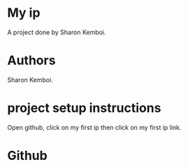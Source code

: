 # My ip
A project done by Sharon Kemboi.

# Authors
Sharon Kemboi.

# project setup instructions
 Open github, click on my first ip then click on my first ip link.

# Github

